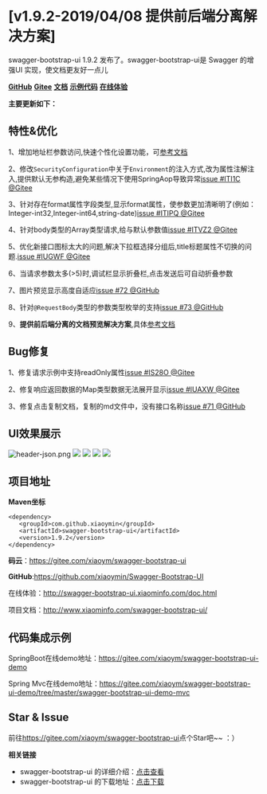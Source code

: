 # [v1.9.2-2019/04/08 提供前后端分离解决方案]

swagger-bootstrap-ui 1.9.2 发布了。swagger-bootstrap-ui是 Swagger 的增强UI 实现，使文档更友好一点儿

[**GitHub**](https://github.com/xiaoymin/Swagger-Bootstrap-UI)  [**Gitee**](https://gitee.com/xiaoym/swagger-bootstrap-ui)  [**文档**](http://www.xiaominfo.com/swagger-bootstrap-ui/)  [**示例代码**](https://gitee.com/xiaoym/swagger-bootstrap-ui-demo)  [**在线体验**](http://swagger-bootstrap-ui.xiaominfo.com/doc.html)

**主要更新如下：**

## 特性&优化

1、增加地址栏参数访问,快速个性化设置功能，可[参考文档](http://www.xiaominfo.com/swagger-bootstrap-ui/settingsFastAccess.html)

2、修改`SecurityConfiguration`中关于`Environment`的注入方式,改为属性注解注入,提供默认无参构造,避免某些情况下使用SpringAop导致异常[issue #ITI1C @Gitee](https://gitee.com/xiaoym/swagger-bootstrap-ui/issues/ITI1C)

3、针对存在format属性字段类型,显示format属性，使参数更加清晰明了(例如：Integer-int32,Integer-int64,string-date)[issue #ITIPQ @Gitee](https://gitee.com/xiaoym/swagger-bootstrap-ui/issues/ITIPQ)

4、针对body类型的Array类型请求,给与默认参数值[issue #ITVZ2 @Gitee](https://gitee.com/xiaoym/swagger-bootstrap-ui/issues/ITVZ2)

5、优化新接口图标太大的问题,解决下拉框选择分组后,title标题属性不切换的问题.[issue #IUGWF @Gitee](https://gitee.com/xiaoym/swagger-bootstrap-ui/issues/IUGWF)

6、当请求参数太多(>5)时,调试栏显示折叠栏,点击发送后可自动折叠参数

7、图片预览显示高度自适应[issue #72 @GitHub](https://github.com/xiaoymin/Swagger-Bootstrap-UI/issues/72)

8、针对`@RequestBody`类型的参数类型枚举的支持[issue #73 @GitHub](https://github.com/xiaoymin/Swagger-Bootstrap-UI/issues/73)

9、**提供前后端分离的文档预览解决方案**,具体[参考文档](http://www.xiaominfo.com/swagger-bootstrap-ui/ui-front.html)

## Bug修复

1、修复请求示例中支持readOnly属性[issue #IS28O @Gitee](https://gitee.com/xiaoym/swagger-bootstrap-ui/issues/IS28O)

2、修复响应返回数据的Map类型数据无法展开显示[issue #IUAXW @Gitee](https://gitee.com/xiaoym/swagger-bootstrap-ui/issues/IUAXW)

3、修复点击复制文档，复制的md文件中，没有接口名称[issue #71 @GitHub](https://github.com/xiaoymin/Swagger-Bootstrap-UI/issues/71)


## UI效果展示


![header-json.png](/images/blog/swagger-bootstrap-ui-1.9.2-issue/1.png)
![](/images/blog/swagger-bootstrap-ui-1.9.2-issue/2.png)
![](/images/blog/swagger-bootstrap-ui-1.9.2-issue/3.png)
![](/images/blog/swagger-bootstrap-ui-1.9.2-issue/4.png)
![](/images/blog/swagger-bootstrap-ui-1.9.2-issue/5.png)


## 项目地址

**Maven坐标**

```
<dependency>
   <groupId>com.github.xiaoymin</groupId>
   <artifactId>swagger-bootstrap-ui</artifactId>
   <version>1.9.2</version>
</dependency>
```

**码云**：<https://gitee.com/xiaoym/swagger-bootstrap-ui>

**GitHub**:<https://github.com/xiaoymin/Swagger-Bootstrap-UI>

在线体验：<http://swagger-bootstrap-ui.xiaominfo.com/doc.html>

项目文档：http://www.xiaominfo.com/swagger-bootstrap-ui/

## 代码集成示例

SpringBoot在线demo地址：https://gitee.com/xiaoym/swagger-bootstrap-ui-demo

Spring Mvc在线demo地址：https://gitee.com/xiaoym/swagger-bootstrap-ui-demo/tree/master/swagger-bootstrap-ui-demo-mvc

## Star & Issue

前往<https://gitee.com/xiaoym/swagger-bootstrap-ui>点个Star吧~~ ：）

**相关链接**

- swagger-bootstrap-ui 的详细介绍：[点击查看](https://www.oschina.net/p/swagger-bootstrap-ui)
- swagger-bootstrap-ui 的下载地址：[点击下载](https://git.oschina.net/xiaoym/swagger-bootstrap-ui/releases)